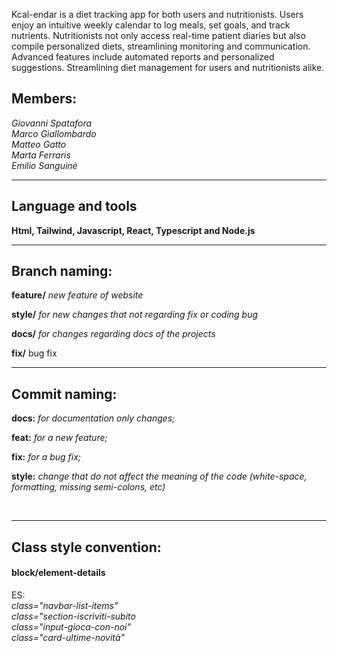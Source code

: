 <p> Kcal-endar is a diet tracking app for both users and nutritionists. Users enjoy an intuitive weekly calendar to log meals, set goals, and track nutrients. Nutritionists not only access real-time patient diaries but also compile personalized diets, streamlining monitoring and communication. Advanced features include automated reports and personalized suggestions. Streamlining diet management for users and nutritionists alike. </p>

<h2>Members:</h2>
<i>Giovanni Spatafora <br>
Marco Giallombardo<br>
Matteo Gatto <br>
Marta Ferraris<br>
Emilio Sanguinè </i>
<br>
<hr>

<h2> Language and tools </h2>

<b> Html, Tailwind, Javascript, React, Typescript and Node.js </b> 
<br>
<hr>

<h2>Branch naming: </h2> 

<b>feature/</b>   <i>new feature of website </i> 

<b>style/</b>  <i>for new changes that not regarding fix or coding bug </i> 

<b>docs/</b> <i>for changes regarding docs of the projects </i>  

<b>fix/</b> bug fix
<br>
<hr>


<h2>Commit naming:</h2>

<b>docs:</b> <i>for documentation only changes; </i>

<b>feat:</b>  <i>for a new feature; </i> 

<b>fix:</b>  <i>for a bug fix; </i> 

<b>style:</b>  <i>change that do not affect the meaning of the code (white-space, formatting, missing semi-colons, etc) </i> 

<br>
<hr>


<h2>Class style convention: </h2>
 
<h4><b>block/element-details</b> <br> </h4>

ES: <br>
<i>class="navbar-list-items" <br>
class="section-iscriviti-subito <br>
class="input-gioca-con-noi" <br>
class="card-ultime-novità" <br>
</i>
